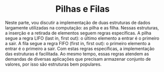 <h1  align="center"> Pilhas e Filas</h1>
<p>
Neste parte, vou discutir a implementação de duas estruturas de dados largamente utilizadas na computação: as pilha e as filha. Nessas estruturas, a inserção e a retirada de elementos seguem regras específicas. A pilha segue a regra LIFO (last in, first out): o último elemento a entrar é o primeiro a sair. A fila segue a regra FIFO (first in, first out): o primeiro elemento a entrar é o primeiro a sair. Com estas regras específicas, a implementação das estruturas é facilitada. Ao mesmo tempo, essas regras atendem as demandas de diversas aplicações que precisam armazenar conjunto de valores, por isso são estruturas bem populares.
</p>
